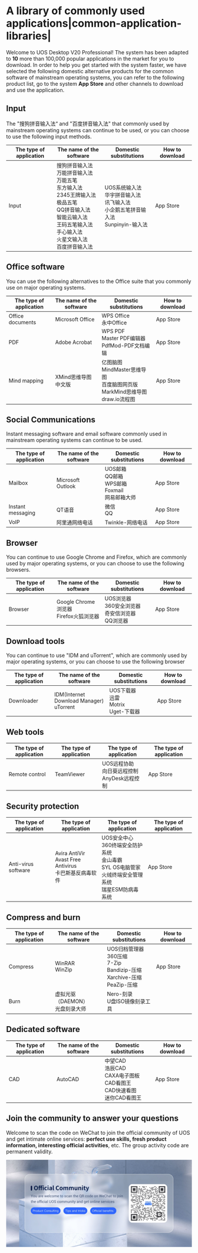 # A library of commonly used applications|common-application-libraries|

Welcome to UOS Desktop V20 Professional! The system has been adapted to **10** more than 100,000 popular applications in the market for you to download. In order to help you get started with the system faster, we have selected the following domestic alternative products for the common software of mainstream operating systems, you can refer to the following product list, go to the system **App Store** and other channels to download and use the application.



## Input

The "搜狗拼音输入法“ and "百度拼音输入法" that commonly used by mainstream operating systems can continue to be used, or you can choose to use the following input methods.

| The type of application | The name of the software                                                                                                          | Domestic substitutions                                              | How to download |
| ----------------------- | --------------------------------------------------------------------------------------------------------------------------------- | ------------------------------------------------------------------- | --------------- |
| Input                   | 搜狗拼音输入法<br/>万能拼音输入法<br/>万能五笔<br/>东方输入法<br/>2345王牌输入法<br/>极品五笔<br/>QQ拼音输入法<br/>智能云输入法<br/>王码五笔输入法<br/>手心输入法<br/>火星文输入法<br/>百度拼音输入法 | UOS系统输入法<br />华宇拼音输入法<br />讯飞输入法<br />小企鹅五笔拼音输入法<br />Sunpinyin-输入法 | App Store       |



## Office software

You can use the following alternatives to the Office suite that you commonly use on major operating systems.

| The type of application | The name of the software | Domestic substitutions                                            | How to download |
| ----------------------- | ------------------------ | ----------------------------------------------------------------- | --------------- |
| Office documents        | Microsoft Office         | WPS Office<br/>永中Office                                           | App Store       |
| PDF                     | Adobe Acrobat            | WPS PDF<br />Master PDF编辑器<br />PdfMod-PDF文档编辑                    | App Store       |
| Mind mapping            | XMind思维导图中文版             | 亿图脑图MindMaster思维导图<br />百度脑图网页版<br />MarkMind思维导图<br />draw.io流程图 | App Store       |



## Social Communications

Instant messaging software and email software commonly used in mainstream operating systems can continue to be used.

| The type of application | The name of the software | Domestic substitutions                              | How to download |
| ----------------------- | ------------------------ | --------------------------------------------------- | --------------- |
| Mailbox                 | Microsoft Outlook        | UOS邮箱<br />QQ邮箱<br />WPS邮箱<br />Foxmail<br />网易邮箱大师 | App Store       |
| Instant messaging       | QT语音                     | 微信<br />QQ                                          | App Store       |
| VoIP                    | 阿里通网络电话                  | Twinkle-网络电话                                        | App Store       |



## Browser

You can continue to use Google Chrome and Firefox, which are commonly used by major operating systems, or you can choose to use the following browsers.

| The type of application | The name of the software           | Domestic substitutions                      | How to download |
| ----------------------- | ---------------------------------- | ------------------------------------------- | --------------- |
| Browser                 | Google Chrome浏览器<br />Firefox火狐浏览器 | UOS浏览器<br />360安全浏览器<br />奇安信浏览器<br />QQ浏览器 | App Store       |



## Download tools

You can continue to use "IDM and uTorrent", which are commonly used by major operating systems, or you can choose to use the following browser

| The type of application | The name of the software                                                 | Domestic substitutions                   | How to download |
| ----------------------- | ------------------------------------------------------------------------ | ---------------------------------------- | --------------- |
| Downloader              | IDM(Internet Download Manager)<br />uTorrent | UOS下载器<br />迅雷<br />Motrix<br />Uget-下载器 | App Store       |



## Web tools

| The type of application | The type of application | The type of application               | The type of application |
| ----------------------- | ----------------------- | ------------------------------------- | ----------------------- |
| Remote control          | TeamViewer              | UOS远程协助<br />向日葵远程控制<br />AnyDesk远程控制 | App Store               |



## Security protection

| The type of application | The type of application                                | The type of application                                                            | The type of application |
| ----------------------- | ------------------------------------------------------ | ---------------------------------------------------------------------------------- | ----------------------- |
| Anti-virus software     | Avira AntiVir<br />Avast Free Antivirus<br />卡巴斯基反病毒软件 | UOS安全中心<br />360终端安全防护系统<br />金山毒霸<br />SYL OS电脑管家<br />火绒终端安全管理系统<br />瑞星ESM防病毒系统 | App Store               |



## Compress and burn

| The type of application | The name of the software | Domestic substitutions                                                          | How to download |
| ----------------------- | ------------------------ | ------------------------------------------------------------------------------- | --------------- |
| Compress                | WinRAR<br />WinZip<br /> | UOS归档管理器<br />360压缩<br />7-Zip<br />Bandizip-压缩<br />Xarchive-压缩<br />PeaZip-压缩 | App Store       |
| Burn                    | 虚拟光驱（DAEMON）<br />光盘刻录大师 | Nero-刻录<br />U盘ISO镜像刻录工具                                                        |                 |



## Dedicated software

| The type of application | The name of the software | Domestic substitutions                                                | How to download |
| ----------------------- | ------------------------ | --------------------------------------------------------------------- | --------------- |
| CAD                     | AutoCAD                  | 中望CAD<br />浩辰CAD<br />CAXA电子图板<br />CAD看图王<br />CAD快速看图<br />迷你CAD看图王 | App Store       |





## Join the community to answer your questions

Welcome to scan the code on WeChat to join the official community of UOS and get intimate online services: **perfect use skills, fresh product information, interesting official activities**, etc. The group activity code are permanent validity.

![community](./fig/community.png)
